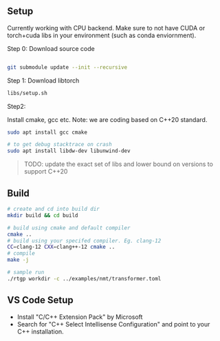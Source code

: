 
## Setup

Currently working with CPU backend. Make sure to not have CUDA or torch+cuda libs in your environment (such as conda enviornment).


Step 0: Download source code

```bash

git submodule update --init --recursive
```


Step 1: Download libtorch

```bash
libs/setup.sh
```

Step2:

Install cmake, gcc etc. Note: we are coding based on C++20 standard.

```bash
sudo apt install gcc cmake

# to get debug stacktrace on crash
sudo apt install libdw-dev libunwind-dev
```

> TODO: update the exact set of libs and lower bound on versions to support C++20



## Build

```bash
# create and cd into build dir
mkdir build && cd build

# build using cmake and default compiler
cmake ..
# build using your specifed compiler. Eg. clang-12
CC=clang-12 CXX=clang++-12 cmake ..
# compile
make -j

# sample run
./rtgp workdir -c ../examples/nmt/transformer.toml

```

## VS Code Setup

* Install "C/C++ Extension Pack" by Microsoft
* Search for "C++ Select Intellisense Configuration" and point to your C++ installation.
